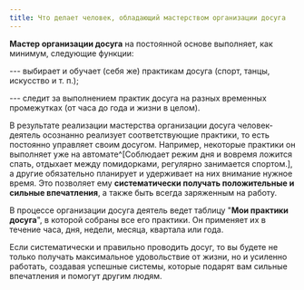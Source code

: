 ```yaml
---
title: Что делает человек, обладающий мастерством организации досуга
---
```


**Мастер организации досуга** на постоянной основе выполняет, как
минимум, следующие функции:

--- выбирает и обучает (себя же) практикам досуга (спорт, танцы,
искусство и т. п.);

--- следит за выполнением практик досуга на разных временных промежутках
(от часа до года и жизни в целом).

В результате реализации мастерства организации досуга человек-деятель
осознанно реализует соответствующие практики, то есть постоянно
управляет своим досугом. Например, некоторые практики он выполняет уже
на автомате^[Соблюдает режим дня и вовремя ложится
спать, отдыхает между помидорками, регулярно занимается
спортом.], а другие обязательно планирует и удерживает на
них внимание нужное время. Это позволяет ему **систематически получать
положительные и сильные впечатления**, а также быть всегда заряженным на
работу.

В процессе организации досуга деятель ведет таблицу "**Мои практики
досуга**", в которой собраны все его практики. Он применяет их в течение
часа, дня, недели, месяца, квартала или года.

Если систематически и правильно проводить досуг, то вы будете не только
получать максимальное удовольствие от жизни, но и усиленно работать,
создавая успешные системы, которые подарят вам сильные впечатления и
помогут другим людям.

